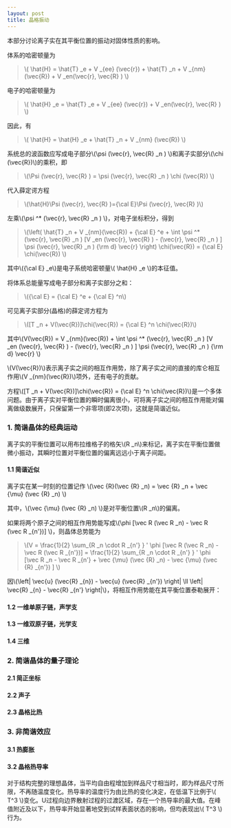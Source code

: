 ```yaml
---
layout: post
title: 晶格振动
---
```


本部分讨论离子实在其平衡位置的振动对固体性质的影响。

体系的哈密顿量为

>\\( \hat{H} = \hat{T} \_e + V \_{ee} (\vec{r}) + \hat{T} \_n + V \_{nm} (\vec{R}) + V \_en(\vec{r}, \vec{R} ) \\)

电子的哈密顿量为

>\\( \hat{H} \_e = \hat{T} \_e + V \_{ee} (\vec{r}) + V \_en(\vec{r}, \vec{R} ) \\)

因此，有

>\\( \hat{H} = \hat{H} \_e + \hat{T} \_n + V \_{nm} (\vec{R}) \\)

系统总的波函数应写成电子部分\\(\psi (\vec{r}, \vec{R} \_n ) \\)和离子实部分\\(\chi (\vec{R})\\)的乘积，即

>\\(\Psi (\vec{r}, \vec{R} ) = \psi (\vec{r}, \vec{R} \_n ) \chi (\vec{R}) \\)

代入薛定谔方程

>\\(\hat{H}\Psi (\vec{r}, \vec{R} )={\cal E}\Psi (\vec{r}, \vec{R} )\\)

左乘\\(\psi ^* (\vec{r}, \vec{R} \_n ) \\)，对电子坐标积分，得到

>\\(\left( \hat{T} \_n + V \_{nm}(\vec{R}) + {\cal E} ^e + \int \psi ^* (\vec{r}, \vec{R} \_n ) [V \_en (\vec{r}, \vec{R} ) - (\vec{r}, \vec{R} \_n ) ] \psi (\vec{r}, \vec{R} \_n ) {\rm d} \vec{r} \right) \chi(\vec{R}) = {\cal E} \chi(\vec{R}) \\)

其中\\({\cal E} \_e\\)是电子系统哈密顿量\\( \hat{H} \_e \\)的本征值。

将体系总能量写成电子部分和离子实部分之和：

>\\({\cal E} = {\cal E} ^e + {\cal E} ^n\\)

可见离子实部分(晶格)的薛定谔方程为

>\\([T \_n + V(\vec{R})]\chi(\vec{R}) = {\cal E} ^n \chi(\vec{R})\\)

其中\\(V(\vec{R}) = V \_{nm}(\vec{R}) + \int \psi ^* (\vec{r}, \vec{R} \_n ) [V \_en (\vec{r}, \vec{R} ) - (\vec{r}, \vec{R} \_n ) ] \psi (\vec{r}, \vec{R} \_n ) {\rm d} \vec{r} \\)

\\(V(\vec{R})\\)表示离子实之间的相互作用势，除了离子实之间的直接的库仑相互作用\\(V \_{nm}(\vec{R})\\)项外，还有电子的贡献。

方程\\([T \_n + V(\vec{R})]\chi(\vec{R}) = {\cal E} ^n \chi(\vec{R})\\)是一个多体问题。由于离子实对平衡位置的瞬时偏离很小，可将离子实之间的相互作用能对偏离做级数展开，只保留第一个非零项(即2次项)，这就是简谐近似。

### 1. 简谐晶体的经典运动

离子实的平衡位置可以用布拉维格子的格矢\\(R _n\\)来标记，离子实在平衡位置做微小振动，其瞬时位置对平衡位置的偏离远远小于离子间距。

#### 1.1 简谐近似

离子实在某一时刻的位置记作 \\(\vec {R}(\vec {R} _n) = \vec {R} _n + \vec {\mu} (\vec {R} _n) \\)

其中，\\(\vec {\mu} (\vec {R} _n) \\)是对平衡位置\\(R _n\\)的偏离。

如果将两个原子之间的相互作用势能写成\\(\phi [\vec R (\vec R _n) - \vec R (\vec R _{n'})] \\)，则晶体总势能为

>\\(V = \frac{1}{2} \sum\_{R \_n \cdot R \_{n'} } ' \phi [\vec R (\vec R \_n) - \vec R (\vec R \_{n'})] = \frac{1}{2} \sum\_{R \_n \cdot R \_{n'} } ' \phi [\vec R \_n - \vec R \_{n'} + \vec {\mu} (\vec {R} \_n) - \vec {\mu} (\vec {R} \_{n'}) ] \\)

因\\(\left\| \vec{u} (\vec{R} _{n}) - \vec{u} (\vec{R} _{n'}) \right\| \ll \left\| \vec{R} _{n} - \vec{R} _{n'} \right\|\\)，将相互作用势能在其平衡位置泰勒展开：

#### 1.2 一维单原子链，声学支

#### 1.3 一维双原子链，光学支

#### 1.4 三维

### 2. 简谐晶体的量子理论

#### 2.1 简正坐标

#### 2.2 声子

#### 2.3 晶格比热

### 3. 非简谐效应

#### 3.1 热膨胀

#### 3.2 晶格热导率



对于结构完整的理想晶体，当平均自由程增加到样品尺寸相当时，即为样品尺寸所限，不再随温度变化。热导率的温度行为由比热的变化决定，在低温下比例于\\( T^3 \\)变化。U过程向边界散射过程的过渡区域，存在一个热导率的最大值。在峰值附近及以下，热导率开始显著地受到试样表面状态的影响，但均表现出\\( T^3 \\)行为。
